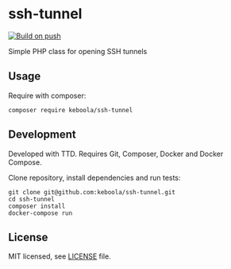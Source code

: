 # ssh-tunnel

[![Build on push](https://github.com/keboola/ssh-tunnel/actions/workflows/push.yml/badge.svg?branch=master)](https://github.com/keboola/ssh-tunnel/actions/workflows/push.yml)

Simple PHP class for opening SSH tunnels

## Usage

Require with composer:

```shell
composer require keboola/ssh-tunnel
```

## Development

Developed with TTD. Requires Git, Composer, Docker and Docker Compose.

Clone repository, install dependencies and run tests:

```shell
git clone git@github.com:keboola/ssh-tunnel.git
cd ssh-tunnel
composer install
docker-compose run
```

## License

MIT licensed, see [LICENSE](./LICENSE) file.
